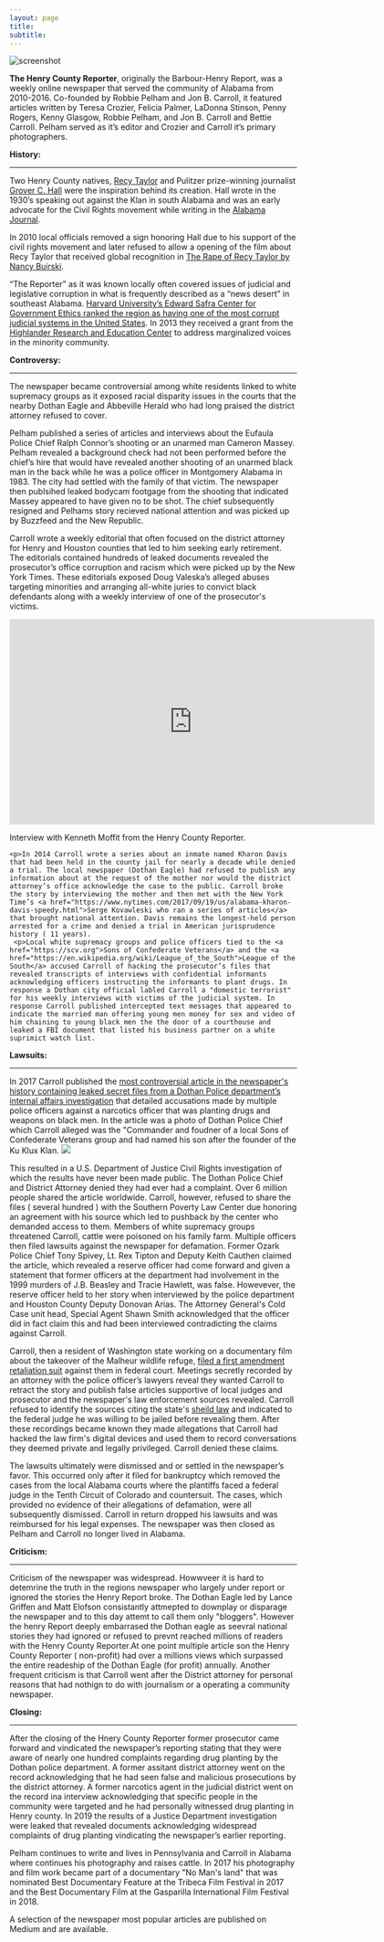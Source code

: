 ```yaml
---
layout: page
title: 
subtitle: 
---
```


<img src="https://henrycountyreporter.s3.ap-northeast-2.amazonaws.com/home-bg.jpg" alt="screenshot">

<strong>The Henry County Reporter</strong>, originally the Barbour-Henry Report, was a weekly online newspaper that served the community of Alabama from 2010-2016. Co-founded by Robbie Pelham and Jon B. Carroll, it featured articles written by Teresa Crozier, Felicia Palmer, LaDonna Stinson, Penny Rogers, Kenny Glasgow, Robbie Pelham, and Jon B. Carroll and Bettie Carroll. Pelham served as it’s editor and Crozier and Carroll it’s primary photographers.
<p>
 <strong> History:</strong> 
 <hr>
Two Henry County natives, <a href="https://en.wikipedia.org/wiki/Recy_Taylor"> Recy Taylor</a> and Pulitzer prize-winning journalist <a href="https://en.wikipedia.org/wiki/Grover_C._Hall">Grover C. Hall</a> were the inspiration behind its creation. Hall wrote in the 1930’s speaking out against the Klan in south Alabama and was an early advocate for the Civil Rights movement while writing in the <a href="https://www.newspapers.com/title_7946/alabama_journal/">Alabama Journal</a>. 

In 2010 local officials removed a sign honoring Hall due to his support of the civil rights movement and later refused to allow a opening of the film about Recy Taylor that received global recognition in <a href="https://www.therapeofrecytaylor.com">The Rape of Recy Taylor by Nancy Buirski</a>. 
 
<p>“The Reporter” as it was known locally often covered issues of judicial and legislative corruption in what is frequently described as a “news desert” in southeast Alabama. 
<a href="https://ethics.harvard.edu/blog/measuring-illegal-and-legal-corruption-american-states-some-results-safra">Harvard University’s Edward Safra Center for Government Ethics ranked the region as having one of the most corrupt judicial systems in the United States</a>.
In 2013 they received a grant from the <a href="https://www.highlandercenter.org">Highlander Research and Education Center</a> to address marginalized voices in the minority community.
 <p>
  <strong> Controversy:</strong>
 <hr>
The newspaper became controversial among white residents linked to white supremacy groups as it exposed racial disparity issues in the courts that the nearby Dothan Eagle and Abbeville Herald who had long praised the district attorney refused to cover. 
   
  <p>Pelham published a series of articles and interviews about the Eufaula Police Chief Ralph Connor’s shooting or an unarmed man Cameron Massey. Pelham revealed a background check had not been performed before the chief’s hire that would have revealed another shooting of an unarmed black man in the back while he was a police officer in Montgomery Alabama in 1983. The city had settled with the family of that victim. 
The newspaper then publsihed leaked bodycam footgage from the shooting that indicated Massey appeared to have given no to be shot. The chief subsequently resigned and Pelhams story recieved national attention and was picked up by Buzzfeed and the New Republic.
   <p>
   Carroll wrote a weekly editorial that often focused on the district attorney for Henry and Houston counties that led to him seeking early retirement. The editorials contained hundreds of leaked documents revealed the prosecutor’s office corruption and racism which were picked up by the New York Times. These editorials exposed Doug Valeska’s alleged abuses targeting minorities and arranging all-white juries to convict black defendants along with a weekly interview of one of the prosecutor's victims. 
    <p>
   <iframe src="https://player.vimeo.com/video/358659754?title=0&byline=0&portrait=0" width="640" height="360" frameborder="0" allow="autoplay; fullscreen" allowfullscreen></iframe>
<p> Interview with Kenneth Moffit from the Henry County Reporter.</p>
     <p>
    
    <p>In 2014 Carroll wrote a series about an inmate named Kharon Davis that had been held in the county jail for nearly a decade while denied a trial. The local newspaper (Dothan Eagle) had refused to publish any information about at the request of the mother nor would the district attorney’s office acknowledge the case to the public. Carroll broke the story by interviewing the mother and then met with the New York Time’s <a href="https://www.nytimes.com/2017/09/19/us/alabama-kharon-davis-speedy.html">Serge Kovawleski who ran a series of articles</a> that brought national attention. Davis remains the longest-held person arrested for a crime and denied a trial in American jurisprudence history ( 11 years). 
     <p>Local white supremacy groups and police officers tied to the <a href="https://scv.org">Sons of Confederate Veterans</a> and the <a href="https://en.wikipedia.org/wiki/League_of_the_South">League of the South</a> accused Carroll of hacking the prosecutor’s files that revealed transcripts of interviews with confidential informants acknowledging officers instructing the informants to plant drugs. In response a Dothan city official labled Carroll a "domestic terrorist" for his weekly interviews with victims of the judicial system. In response Carroll published intercepted text messages that appeared to indicate the married man offering young men money for sex and video of him chaining to young black men the the door of a courthouse and leaked a FBI document that listed his business partner on a white suprimict watch list.
      
   <p>   
  <strong> Lawsuits:</strong>
<hr></hr>
In 2017 Carroll published the <a href="https://medium.com/@jonbcarroll/leaked-documents-reveal-dothan-police-department-alleged-to-have-planted-drugs-f89109dc196e">most controversial article in the newspaper's history containing leaked secret files from a Dothan Police department’s internal affairs investigation</a> that detailed accusations made by multiple police officers against a narcotics officer that was planting drugs and weapons on black men. In the article was a photo of Dothan Police Chief which Carroll alleged was the "Commander and foudner of a local Sons of Confederate Veterans group and had named his son after the founder of the Ku Klux Klan.

<img src="https://henrycountyreporter.s3.ap-northeast-2.amazonaws.com/scv.jpg">

This resulted in a U.S. Department of Justice Civil Rights investigation of which the results have never been made public. The Dothan Police Chief and District Attorney denied they had ever had a complaint. Over 6 million people shared the article worldwide. Carroll, however, refused to share the files ( several hundred ) with the Southern Poverty Law Center due honoring an agreement with his source which led to pushback by the center who demanded access to them. Members of white supremacy groups threatened Carroll, cattle were poisoned on his family farm. Multiple officers then filed lawsuits against the newspaper for defamation. Former Ozark Police Chief Tony Spivey, Lt. Rex Tipton and Deputy Keith Cauthen claimed the article, which revealed a reserve officer had come forward and given a statement that former officers at the department had involvement in the 1999 murders of J.B. Beasley and Tracie Hawlett, was false.
 Howevever, the reserve officer held to her story when interviewed by the police department and Houston County Deputy Donovan Arias. The Attorney General's Cold Case unit head, Special Agent Shawn Smith acknowledged that the officer did in fact claim this and had been interviewed contradicting the claims against Carroll.
 
 <p>Carroll, then a resident of Washington state working on a documentary film about the takeover of the Malheur wildlife refuge, <a href="https://www.courtlistener.com/docket/16259833/7/1/carroll-v-white/"> filed a first amendment retaliation suit</a> against them in federal court. Meetings secretly recorded by an attorney with the police officer’s lawyers reveal they wanted Carroll to retract the story and publish false articles supportive of local judges and prosecutor and the newspaper's law enforcement sources revealed. Carroll refused to identify the sources citing the state's <a href="https://www.rcfp.org/privilege-compendium/alabama/">sheild law</a> and indicated to the federal judge he was willing to be jailed before revealing them. After these recordings became known they made allegations that Carroll had hacked the law firm's digital devices and used them to record conversations they deemed private and legally privileged. Carroll denied these claims.
 <p>
The lawsuits ultimately were dismissed and or settled in the newspaper’s favor. This occurred only after it filed for bankruptcy which removed the cases from the local Alabama courts where the plantiffs faced a federal judge in the Tenth Circuit of Colorado and countersuit. The cases, which provided no evidence of their allegations of defamation, were all subsequently dismissed. Carroll in return dropped his lawsuits and was reimbursed for his legal expenses. The newspaper was then closed as Pelham and Carroll no longer lived in Alabama.
  <p>
   <strong> Criticism:</strong>
   <hr></hr>
   Criticism of the newspaper was widespread. Howwveer it is hard to detemrine the truth in the regions newspaper who largely under report or ignored the stories the Henry Report broke. The Dothan Eagle led by Lance Griffen and Matt Elofson consistantly attmepted to downplay or disparage the newspaper and to this day attemt to call them only "bloggers". However the henry Report deeply embarrased the Dothan eagle as seevral national stories they had ignored or refused to prevnt reached millions of readers with the Henry County Reporter.At one point multiple article son the Henry County Reporter ( non-profit) had over a millions views which surpassed the entire readeship of the Dothan Eagle (for profit) annually.
   Another frequent criticism is that Carroll went after the District attorney for personal reasons that had nothign to do with journalism or a operating a community newspaper. 
   
   
   <strong> Closing:</strong>
   <hr></hr>
<p>After the closing of the Hnery County Reporter former prosecutor came forward and vindicated the newspaper’s reporting stating that they were aware of nearly one hundred complaints regarding drug planting by the Dothan police department. A former assitant district attorney went on the record acknowledging that he had seen false and malicious prosecutions by the district attorney. A former narcotics agent in the judicial district went on the record ina  interview acknowledging that specific people in the community were targeted and he had personally witnessed drug planting in Henry county.
In 2019 the results of a Justice Department investigation were leaked that revealed documents acknowledging widespread complaints of drug planting vindicating the newspaper’s earlier reporting.
 <p>
Pelham continues to write and lives in Pennsylvania and Carroll in Alabama where continues his photography and raises cattle. In 2017 his photography and film work became part of a documentary "No Man's land" that was nominated Best Documentary Feature at the Tribeca Film Festival in 2017 and the Best Documentary Film at the Gasparilla International Film Festival in 2018. 
 
 <p> A selection of the newspaper most popular articles are published on Medium and are available.


